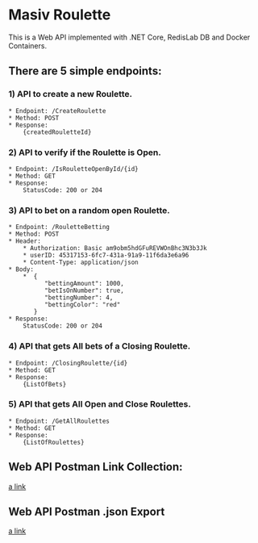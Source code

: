 
# Masiv Roulette

This is a Web API implemented with .NET Core, RedisLab DB and Docker Containers.

## There are 5 simple endpoints: 

### 1) API to create a new Roulette.
    * Endpoint: /CreateRoulette
    * Method: POST
    * Response: 
        {createdRouletteId}

### 2) API to verify if the Roulette is Open.
    * Endpoint: /IsRouletteOpenById/{id}
    * Method: GET
    * Response: 
        StatusCode: 200 or 204

### 3) API to bet on a random open Roulette.
    * Endpoint: /RouletteBetting
    * Method: POST
    * Header: 
        * Authorization: Basic am9obm5hdGFuREVWOnBhc3N3b3Jk
        * userID: 45317153-6fc7-431a-91a9-11f6da3e6a96
        * Content-Type: application/json
    * Body: 
        *  {
              "bettingAmount": 1000,
              "betIsOnNumber": true,
              "bettingNumber": 4,
              "bettingColor": "red"
           }
    * Response:
        StatusCode: 200 or 204

### 4) API that gets All bets of a Closing Roulette.
    * Endpoint: /ClosingRoulette/{id}
    * Method: GET
    * Response: 
        {ListOfBets}

### 5) API that gets All Open and Close Roulettes.
    * Endpoint: /GetAllRoulettes
    * Method: GET
    * Response: 
        {ListOfRoulettes}


## Web API Postman Link Collection: 
 
[a link](https://www.getpostman.com/collections/c5d09868f948a69cfc70)

## Web API Postman .json Export

[a link](https://github.com/JohnnyCoRuyzo/Masiv-Roulette/blob/master/PostmanCollection/Masiv-Roulette%20WEB%20API.postman_collection.json)



